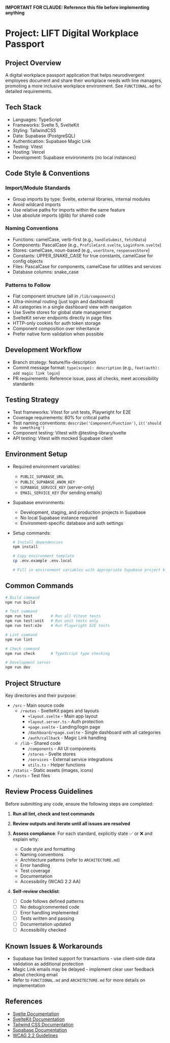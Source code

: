 **IMPORTANT FOR CLAUDE: Reference this file before implementing anything**

# Project: LIFT Digital Workplace Passport

## Project Overview

A digital workplace passport application that helps neurodivergent employees document and share their workplace needs with line managers, promoting a more inclusive workplace environment. See `FUNCTIONAL.md` for detailed requirements.

## Tech Stack

- Languages: TypeScript
- Frameworks: Svelte 5, SvelteKit
- Styling: TailwindCSS
- Data: Supabase (PostgreSQL)
- Authentication: Supabase Magic Link
- Testing: Vitest
- Hosting: Vercel
- Development: Supabase environments (no local instances)

## Code Style & Conventions

### Import/Module Standards

- Group imports by type: Svelte, external libraries, internal modules
- Avoid wildcard imports
- Use relative paths for imports within the same feature
- Use absolute imports (@lib) for shared code

### Naming Conventions

- Functions: camelCase, verb-first (e.g., `handleSubmit`, `fetchData`)
- Components: PascalCase (e.g., `ProfileCard.svelte`, `LoginForm.svelte`)
- Stores: camelCase, noun-based (e.g., `userStore`, `responsesStore`)
- Constants: UPPER_SNAKE_CASE for true constants, camelCase for config objects
- Files: PascalCase for components, camelCase for utilities and services
- Database columns: snake_case

### Patterns to Follow

- Flat component structure (all in `/lib/components`)
- Ultra-minimal routing (just login and dashboard)
- All categories in a single dashboard view with navigation
- Use Svelte stores for global state management
- SvelteKit server endpoints directly in page files
- HTTP-only cookies for auth token storage
- Component composition over inheritance
- Prefer native form validation when possible

## Development Workflow

- Branch strategy: feature/fix-description
- Commit message format: `type(scope): description` (e.g., `feat(auth): add magic link login`)
- PR requirements: Reference issue, pass all checks, meet accessibility standards

## Testing Strategy

- Test frameworks: Vitest for unit tests, Playwright for E2E
- Coverage requirements: 80% for critical paths
- Test naming conventions: `describe('Component/Function')`, `it('should do something')`
- Component testing: Vitest with @testing-library/svelte
- API testing: Vitest with mocked Supabase client

## Environment Setup

- Required environment variables:
  - `PUBLIC_SUPABASE_URL`
  - `PUBLIC_SUPABASE_ANON_KEY`
  - `SUPABASE_SERVICE_KEY` (server-only)
  - `EMAIL_SERVICE_KEY` (for sending emails)

- Supabase environments:
  - Development, staging, and production projects in Supabase
  - No local Supabase instance required
  - Environment-specific database and auth settings

- Setup commands:
  ```bash
  # Install dependencies
  npm install
  
  # Copy environment template
  cp .env.example .env.local
  
  # Fill in environment variables with appropriate Supabase project keys
  ```

## Common Commands

```bash
# Build command
npm run build

# Test command
npm run test        # Run all Vitest tests
npm run test:unit   # Run unit tests only
npm run test:e2e    # Run Playwright E2E tests

# Lint command
npm run lint

# Check command
npm run check       # TypeScript type checking

# Development server
npm run dev
```

## Project Structure

Key directories and their purpose:

- `/src` - Main source code
  - `/routes` - SvelteKit pages and layouts
    - `+layout.svelte` - Main app layout
    - `+layout.server.ts` - Auth protection
    - `+page.svelte` - Landing/login page
    - `/dashboard/+page.svelte` - Single dashboard with all categories
    - `/auth/callback` - Magic Link handling
  - `/lib` - Shared code
    - `/components` - All UI components
    - `/stores` - Svelte stores
    - `/services` - External service integrations
    - `utils.ts` - Helper functions
- `/static` - Static assets (images, icons)
- `/tests` - Test files

## Review Process Guidelines

Before submitting any code, ensure the following steps are completed:

1. **Run all lint, check and test commands**

2. **Review outputs and iterate until all issues are resolved**

3. **Assess compliance**:
   For each standard, explicitly state ✅ or ❌ and explain why:

   - Code style and formatting
   - Naming conventions
   - Architecture patterns (refer to `ARCHITECTURE.md`)
   - Error handling
   - Test coverage
   - Documentation
   - Accessibility (WCAG 2.2 AA)

4. **Self-review checklist**:
   - [ ] Code follows defined patterns
   - [ ] No debug/commented code
   - [ ] Error handling implemented
   - [ ] Tests written and passing
   - [ ] Documentation updated
   - [ ] Accessibility checked

## Known Issues & Workarounds

- Supabase has limited support for transactions - use client-side data validation as additional protection
- Magic Link emails may be delayed - implement clear user feedback about checking email
- Refer to `FUNCTIONAL.md` and `ARCHITECTURE.md` for more details on implementation

## References

- [Svelte Documentation](https://svelte.dev/docs)
- [SvelteKit Documentation](https://kit.svelte.dev/docs)
- [Tailwind CSS Documentation](https://tailwindcss.com/docs)
- [Supabase Documentation](https://supabase.io/docs)
- [WCAG 2.2 Guidelines](https://www.w3.org/TR/WCAG22/)